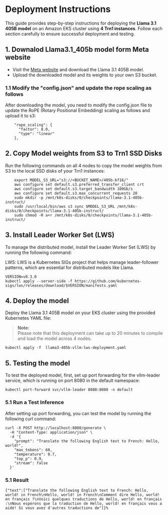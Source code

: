 # Deployment Instructions
This guide provides step-by-step instructions for deploying the **Llama 3.1 405B model** on an Amazon EKS cluster using **4 Trn1 instances**. Follow each section carefully to ensure successful deployment and testing.

## 1. Downalod Llama3.1_405b model form Meta website

- Visit the [Meta website](https://llama.meta.com/) and download the Llama 3.1 405B model.
- Upload the downloaded model and its weights to your own S3 bucket.

### 1.1 Modify the "config.json" and update the rope scaling as follows

After downloading the model, you need to modify the config.json file to update the RoPE (Rotary Positional Embedding) scaling as follows and upload it to s3:

        "rope_scaling": {
          "factor": 8.0,
          "type": "linear"
        },

## 2. Copy Model weights from S3 to Trn1 SSD Disks

Run the following commands on all 4 nodes to copy the model weights from S3 to the local SSD disks of your Trn1 instances:

        export MODEL_S3_URL="s3://<BUCKET_NAME>/405b-bf16/"
        aws configure set default.s3.preferred_transfer_client crt
        aws configure set default.s3.target_bandwidth 100Gb/s
        aws configure set default.s3.max_concurrent_requests 20
        sudo mkdir -p /mnt/k8s-disks/0/checkpoints/llama-3.1-405b-instruct/
        sudo /usr/local/bin/aws s3 sync $MODEL_S3_URL /mnt/k8s-disks/0/checkpoints/llama-3.1-405b-instruct/
        sudo chmod -R a+r /mnt/k8s-disks/0/checkpoints/llama-3.1-405b-instruct/


## 3. Install Leader Worker Set (LWS) 

To manage the distributed model, install the Leader Worker Set (LWS) by running the following command:

LWS: LWS is a Kubernetes SIGs project that helps manage leader-follower patterns, which are essential for distributed models like Llama.

    VERSION=v0.3.0
    kubectl apply --server-side -f https://github.com/kubernetes-sigs/lws/releases/download/$VERSION/manifests.yaml

## 4. Deploy the model 

Deploy the Llama 3.1 405B model on your EKS cluster using the provided Kubernetes YAML file:

> **Note:**  
> Please note that this deployment can take up to 20 minutes to compile and load the model across 4 nodes.

    kubectl apply -f  llama3-405b-vllm-lws-deployment.yaml


## 5. Testing the model

To test the deployed model, first, set up port forwarding for the vllm-leader service, which is running on port 8080 in the default namespace:

  
    kubectl port-forward svc/vllm-leader 8080:8080 -n default


### 5.1 Run a Test Inference

After setting up port forwarding, you can test the model by running the following curl command:


    curl -X POST http://localhost:8080/generate \
      -H "Content-Type: application/json" \
      -d '{
        "prompt": "Translate the following English text to French: Hello, world!",
        "max_tokens": 60,
        "temperature": 0.7,
        "top_p": 0.9,
        "stream": false
      }'

### 5.1 Result

```
{"text":["Translate the following English text to French: Hello, world! in French\nHello, world! in French\nComment dire Hello, world! en français ?\nVoici quelques traductions de Hello, world! en français :\nNous espérons que la traduction de Hello, world! en français vous a aidé! Si vous avez d'autres traductions de"]}%          
```



